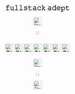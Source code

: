 <div align="center"><h2>𝚏𝚞𝚕𝚕𝚜𝚝𝚊𝚌𝚔 𝚊𝚍𝚎𝚙𝚝</h2>
<img height="26" alt="Static Badge" src="https://img.shields.io/badge/%3A%F0%9D%9A%9C%F0%9D%9A%9D%F0%9D%9A%8A%F0%9D%9A%8C%F0%9D%9A%94%3A%20-%20%23ef3d3a?logoColor=white&color=%23ef3d3a">
<p>: :</p>
</div>
<div align="center">
<h2><img height="26" alt="Static Badge" 
    src="https://img.shields.io/badge/%F0%9D%9A%99%F0%9D%9A%A2%F0%9D%9A%9D%F0%9D%9A%91%F0%9D%9A%98%F0%9D%9A%97%20-%20%23ef3d3a?logo=python&logoColor=white&labelColor=%23ef3d3a&color=black"> 
  <img height="26" alt="Static Badge" 
    src="https://img.shields.io/badge/%F0%9D%9A%8D%F0%9D%9A%93%F0%9D%9A%8A%F0%9D%9A%97%F0%9D%9A%90%F0%9D%9A%98%20-%20%23ef3d3a?logo=django&logoColor=white&labelColor=%23ef3d3a&color=black">
  <img height="26" alt="Static Badge"       
    src="https://img.shields.io/badge/%F0%9D%9A%99%F0%9D%9A%98%F0%9D%9A%9C%F0%9D%9A%9D%F0%9D%9A%90%F0%9D%9A%9B%F0%9D%9A%8E%F0%9D%9A%9C%F0%9D%9A%9A%F0%9D%9A%95%20-%20%23ef3d3a?logo=postgresql&logoColor=white&labelColor=%23ef3d3a&color=black">
  <img height="26" alt="Static Badge"   
    src="https://img.shields.io/badge/%F0%9D%9A%93%F0%9D%9A%8A%F0%9D%9A%9F%F0%9D%9A%8A%F0%9D%9A%9C%F0%9D%9A%8C%F0%9D%9A%9B%F0%9D%9A%92%F0%9D%9A%99%F0%9D%9A%9D%20-%20%23ef3d3a?logo=javascript&logoColor=white&labelColor=%23ef3d3a&color=black">
    <img height="26" alt="Static Badge" 
    src="https://img.shields.io/badge/%F0%9D%9A%91%F0%9D%9A%9D%F0%9D%9A%96%F0%9D%9A%95%20-%20%23ef3d3a?logo=html5&logoColor=white&labelColor=%23ef3d3a&color=black">
  <img height="26" alt="Static Badge" 
    src="https://img.shields.io/badge/%F0%9D%9A%8C%F0%9D%9A%9C%F0%9D%9A%9C%20-%20%23ef3d3a?logo=css3&logoColor=white&labelColor=%23ef3d3a&color=black">
  <img height="26" alt="Static Badge" 
    src="https://img.shields.io/badge/%F0%9D%9A%90%F0%9D%9A%92%F0%9D%9A%9D%20-%20%23ef3d3a?logo=git&logoColor=white&labelColor=%23ef3d3a&color=black">
</h2>
<img height="26" alt="Static Badge" src="https://img.shields.io/badge/%3A%F0%9D%9A%8C%F0%9D%9A%98%F0%9D%9A%97%F0%9D%9A%9D%F0%9D%9A%8A%F0%9D%9A%8C%F0%9D%9A%9D%F0%9D%9A%9C%3A%20-%20%23ef3d3a?logoColor=white&color=%23ef3d3a">
<p>: :</p>
<img height="26" alt="Static Badge" src="https://img.shields.io/badge/%40%F0%9D%9A%97%F0%9D%9A%8F%F0%9D%9A%A1%F0%9D%9A%8D%F0%9D%9A%8E%F0%9D%9A%A1%F0%9D%9A%A0%F0%9D%9A%A1%F0%9D%9A%A2%20-%20%23ef3d3a?logo=telegram&logoColor=white&labelColor=%23ef3d3a&color=black&link=https%3A%2F%2Ft.me%2Fnfxdexwxy">
</div>
<!-- <img height="32" alt="Static Badge" src="https://img.shields.io/badge/%F0%9D%9A%8F%F0%9D%9A%9E%F0%9D%9A%95%F0%9D%9A%95%F0%9D%9A%9C%F0%9D%9A%9D%F0%9D%9A%8A%F0%9D%9A%8C%F0%9D%9A%94%20%F0%9D%9A%8A%F0%9D%9A%8D%F0%9D%9A%8E%F0%9D%9A%99%F0%9D%9A%9D%20-%20%23ef3d3a"> -->
